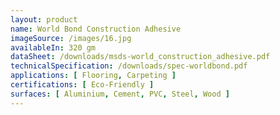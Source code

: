 ```yaml
---
layout: product
name: World Bond Construction Adhesive
imageSource: /images/16.jpg
availableIn: 320 gm
dataSheet: /downloads/msds-world_construction_adhesive.pdf
technicalSpecification: /downloads/spec-worldbond.pdf
applications: [ Flooring, Carpeting ]
certifications: [ Eco-Friendly ]
surfaces: [ Aluminium, Cement, PVC, Steel, Wood ]
---
```


